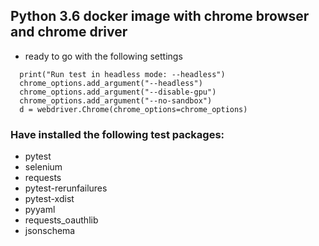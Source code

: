 ## Python 3.6 docker image with chrome browser and chrome driver 
* ready to go with the following settings

```
  print("Run test in headless mode: --headless")
  chrome_options.add_argument("--headless")
  chrome_options.add_argument("--disable-gpu")
  chrome_options.add_argument("--no-sandbox")
  d = webdriver.Chrome(chrome_options=chrome_options)
```

### Have installed the following test packages:
* pytest
* selenium
* requests
* pytest-rerunfailures
* pytest-xdist
* pyyaml
* requests_oauthlib
* jsonschema

